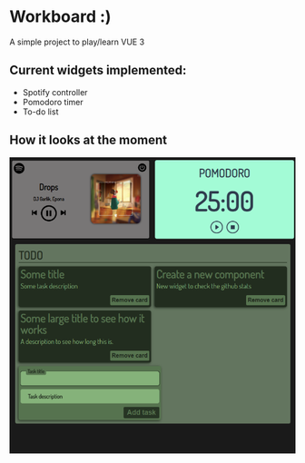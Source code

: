 # Workboard :)

A simple project to play/learn VUE 3

## Current widgets implemented:
- Spotify controller
- Pomodoro timer
- To-do list

## How it looks at the moment
![Screenshot of the app](./src/assets/vue-project-screenshot.png)